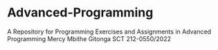 # Advanced-Programming
A Repository for Programming Exercises and Assignments in Advanced Programming 
Mercy Mbithe Gitonga
SCT 212-0550/2022
